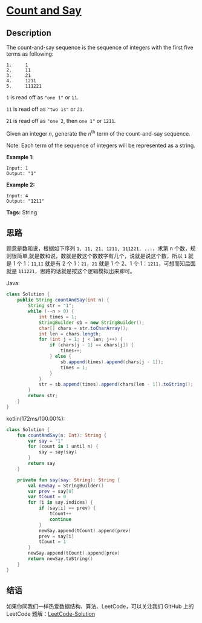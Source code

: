 # [Count and Say][title]

## Description

The count-and-say sequence is the sequence of integers with the first five terms as following:

```
1.     1
2.     11
3.     21
4.     1211
5.     111221
```

`1` is read off as `"one 1"` or `11`.

`11` is read off as `"two 1s"` or `21`.

`21` is read off as `"one 2`, then `one 1"` or `1211`.

Given an integer *n*, generate the *n*<sup>th</sup> term of the count-and-say sequence.

Note: Each term of the sequence of integers will be represented as a string.

**Example 1:**

```
Input: 1
Output: "1"
```

**Example 2:**

```
Input: 4
Output: "1211"
```

**Tags:** String


## 思路

题意是数和说，根据如下序列 `1, 11, 21, 1211, 111221, ...`，求第 n 个数，规则很简单,就是数和说，数就是数这个数数字有几个，说就是说这个数，所以 `1` 就是 1 个 1：`11`,`11` 就是有 2 个 1：`21`，`21` 就是 1 个 2、1 个 1：`1211`，可想而知后面就是 `111221`，思路的话就是按这个逻辑模拟出来即可。

Java:
```java
class Solution {
    public String countAndSay(int n) {
        String str = "1";
        while (--n > 0) {
            int times = 1;
            StringBuilder sb = new StringBuilder();
            char[] chars = str.toCharArray();
            int len = chars.length;
            for (int j = 1; j < len; j++) {
                if (chars[j - 1] == chars[j]) {
                    times++;
                } else {
                    sb.append(times).append(chars[j - 1]);
                    times = 1;
                }
            }
            str = sb.append(times).append(chars[len - 1]).toString();
        }
        return str;
    }
}
```

kotlin(172ms/100.00%):
```kotlin
class Solution {
    fun countAndSay(n: Int): String {
        var say = "1"
        for (count in 1 until n) {
            say = say(say)
        }
        return say
    }

    private fun say(say: String): String {
        val newSay = StringBuilder()
        var prev = say[0]
        var tCount = 0
        for (i in say.indices) {
            if (say[i] == prev) {
                tCount++
                continue
            }
            newSay.append(tCount).append(prev)
            prev = say[i]
            tCount = 1
        }
        newSay.append(tCount).append(prev)
        return newSay.toString()
    }
}

```


## 结语

如果你同我们一样热爱数据结构、算法、LeetCode，可以关注我们 GitHub 上的 LeetCode 题解：[LeetCode-Solution][ls]



[title]: https://leetcode.com/problems/count-and-say
[ls]: https://github.com/SDE603/LeetCode-Solution
